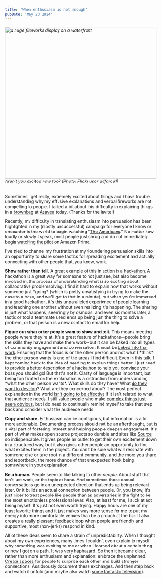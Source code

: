 ```yaml
---
title: 'When enthusiasm is not enough'
pubDate: 'May 23 2014'
---
```


<h6><img alt="a huge fireworks display on a waterfront" class="caption" src="/files/fireworks.jpg" style="width: 500px;" /><br>Aren't you excited now too? (Photo: Flickr user adforce1)</h6>
<p>Sometimes I get really, extremely excited about things and I have trouble understanding why my effusive explanations and verbal fireworks are not compelling to people. I talked a bit about this difficulty in explaining things in a <a href="/files/azavea-talk-514.pdf" target="_blank">brownbag</a> at <a href="http://www.azavea.com/">Azavea</a> today. (Thanks for the invite!)</p>
<p>Recently, my difficulty in translating enthusiasm into persuasion has been highlighted in my (mostly unsuccessful) campaign for everyone I know or encounter in the world to begin watching &quot;<a href="http://www.fxnetworks.com/theamericans">The Americans</a>.&quot; No matter how loudly or slowly I speak, most people just shrug and do not immediately begin <a href="http://www.amazon.com/Pilot/dp/B00B8QQVEE">watching the pilot</a> on Amazon Prime.</p>
<p>I&#39;ve tried to channel my frustration at my floundering persuasion skills into an opportunity to share some tactics for spreading excitement and actually connecting with other people that, you know, work.</p>
<p><strong>Show rather than tell.</strong> A great example of this in action is a <a href="http://opennews.org/hackdays.html">hackathon</a>. A hackathon is a great way for someone to not just see, but also become involved in, the process of understanding what is so exciting about collaborative problemsolving. I find it hard to explain how that works without someone just *going* (which is pretty unsatisfying in trying to make the case to a boss, and we&#39;ll get to that in a minute), but when you&#39;re immersed in a good hackathon, it&#39;s this unparalleled experience of people learning and teaching one another without even realizing it&#39;s happening. The sharing is just what happens, seemingly by osmosis, and even six months later, a tactic or tool a teammate used ends up being just the thing to solve a problem, or that person is a new contact to email for help.</p>
<!--break-->
<p><strong>Figure out what other people want to show and tell.</strong> This means meeting people where they&#39;re at. It&#39;s a great feature of hackathons--people bring the skills they have and make them work--but it can be baked into all types of community engagement and conversation. It must be <a href="http://opennews.org/getinvolved.html">baked into that work</a>. Ensuring that the focus is on the other person and not what I *think* the other person wants is one of the areas I find difficult. Even in this talk, I kept coming back to the idea of needing to explain things better. I just need to provide a better description of a hackathon to help you convince your boss you should go! But that&#39;s not it. Clarity of language is important, but being too fixated on the explanation is a distraction from understanding *what the other person wants*. What skills do they have? What <a href="http://opennews.org/fellowships/">do they want to develop</a>? What are they concerned about? The most perfect explanation in the world <a href="http://dansinker.com/post/51696529985/oh-my-god-dont-make-things-for-everyone">isn&#39;t going to be effective</a> if it isn&#39;t related to what that audience needs. I still value people who make <a href="http://www.washingtonpost.com/pb/carolyn-hax">complex things just seem obvious</a>, but I do need to continually remind myself to take that step back and consider what the audience needs.</p>
<p><strong>Copy and share. </strong>Enthusiasm can be contagious, but information is a lot more actionable. Documenting process should not be an afterthought, but is a vital part of fostering interest and helping people deepen engagement. It&#39;s part of what makes open source projects so durable and sites like <a href="http://source.opennes.org">Source</a> so indispensable. It gives people an outlet to get their own excitement down in a structured way, but it also gives other people an opportunity to find what excites them in the project. You can&#39;t be sure what will resonate with someone else or take root in a different community, and the more you share and reportback, the more chance of that unexpected hook being somewhere in your explanation.</p>
<p><strong>Be a human.</strong> People seem to like talking to other <em>people</em>. About stuff that isn&#39;t just work, or the topic at hand. And sometimes those casual conversations go in an unexpected direction that ends up being relevant later. Or it builds an actual connection between people. Or, you know, it&#39;s just nicer to treat people like people than as adversaries in the fight to be the most emotionless professional evar. Also, at least for me, I suck at not being myself. It&#39;s just not even worth trying. Happy hours are one of my least favorite things and it just makes way more sense for me to put my energy into more comfortable venues than be a grouch at the bar. It also creates a really pleasant feedback loop when people are friendly and supportive, most (non-jerks) respond in kind.</p>
<p>All of these ideas seem to share a strain of unpredictability. When I thought about my own experiences, many times I couldn&#39;t even explain to myself why something was exciting to me or when I learned about a certain thing or how I got on a path. It was very haphazard. So then it became clear, rather than more enthusiasm and explanation: embrace the unplanned. <a href="http://srccon.org">Create spaces</a> for people to surprise each other and build stronger connections. Assiduously document these exchanges. And then step back and watch it unfold (and maybe also watch <a href="http://www.avclub.com/tv/the-americans/">some fantastic television</a>).</p>


